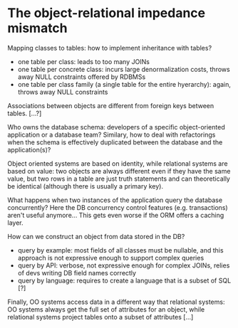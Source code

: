 # The object-relational impedance mismatch

Mapping classes to tables: how to implement inheritance with tables?
* one table per class: leads to too many JOINs
* one table per concrete class: incurs large denormalization costs, throws away NULL constraints offered by RDBMSs
* one table per class family (a single table for the entire hyerarchy): again, throws away NULL constraints

Associations between objects are different from foreign keys between tables. [...?]

Who owns the database schema: developers of a specific object-oriented application or a database team?
Similary, how to deal with refactorings when the schema is effectively duplicated between the database
and the application(s)?

Object oriented systems are based on identity, while relational systems are based on value: two objects
are always different even if they have the same value, but two rows in a table are just truth
statements and can theoretically be identical (although there is usually a primary key).

What happens when two instances of the application query the database concurrently? Here the
DB concurrency control features (e.g. transactions) aren't useful anymore... This gets even
worse if the ORM offers a caching layer.

How can we construct an object from data stored in the DB?
* query by example: most fields of all classes must be nullable, and this approach is not expressive enough to support complex queries
* query by API: verbose, not expressive enough for complex JOINs, relies of devs writing DB field names correctly
* query by language: requires to create a language that is a subset of SQL [?]

Finally, OO systems access data in a different way that relational systems: OO systems always get the full set
of attributes for an object, while relational systems project tables onto a subset of attributes [...]


